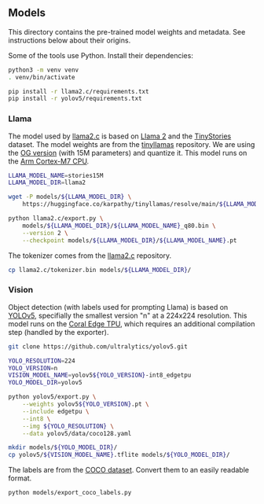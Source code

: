 ## Models

This directory contains the pre-trained model weights and metadata. See instructions below about their origins.

Some of the tools use Python. Install their dependencies:

```bash
python3 -m venv venv
. venv/bin/activate

pip install -r llama2.c/requirements.txt
pip install -r yolov5/requirements.txt

```

### Llama

The model used by [llama2.c](https://github.com/karpathy/llama2.c) is based on [Llama 2](https://ai.meta.com/llama/) and the [TinyStories](https://huggingface.co/datasets/roneneldan/TinyStories) dataset. The model weights are from the [tinyllamas](https://huggingface.co/karpathy/tinyllamas/tree/main) repository. We are using the [OG version](https://github.com/karpathy/llama2.c#models) (with 15M parameters) and quantize it. This model runs on the [Arm Cortex-M7 CPU](https://developer.arm.com/Processors/Cortex-M7).


```bash
LLAMA_MODEL_NAME=stories15M
LLAMA_MODEL_DIR=llama2

wget -P models/${LLAMA_MODEL_DIR} \
    https://huggingface.co/karpathy/tinyllamas/resolve/main/${LLAMA_MODEL_NAME}.pt

python llama2.c/export.py \
    models/${LLAMA_MODEL_DIR}/${LLAMA_MODEL_NAME}_q80.bin \
    --version 2 \
    --checkpoint models/${LLAMA_MODEL_DIR}/${LLAMA_MODEL_NAME}.pt
```

The tokenizer comes from the [llama2.c](https://github.com/karpathy/llama2.c) repository.

```bash
cp llama2.c/tokenizer.bin models/${LLAMA_MODEL_DIR}/
```

### Vision

Object detection (with labels used for prompting Llama) is based on [YOLOv5](https://github.com/ultralytics/yolov5), specifially the smallest version "n" at a 224x224 resolution. This model runs on the [Coral Edge TPU](https://coral.ai/technology/), which requires an additional compilation step (handled by the exporter).

```bash
git clone https://github.com/ultralytics/yolov5.git

YOLO_RESOLUTION=224
YOLO_VERSION=n
VISION_MODEL_NAME=yolov5${YOLO_VERSION}-int8_edgetpu
YOLO_MODEL_DIR=yolov5

python yolov5/export.py \
    --weights yolov5${YOLO_VERSION}.pt \
    --include edgetpu \
    --int8 \
    --img ${YOLO_RESOLUTION} \
    --data yolov5/data/coco128.yaml

mkdir models/${YOLO_MODEL_DIR}/
cp yolov5/${VISION_MODEL_NAME}.tflite models/${YOLO_MODEL_DIR}/
```

The labels are from the [COCO dataset](https://cocodataset.org/). Convert them to an easily readable format.

```bash
python models/export_coco_labels.py
```
